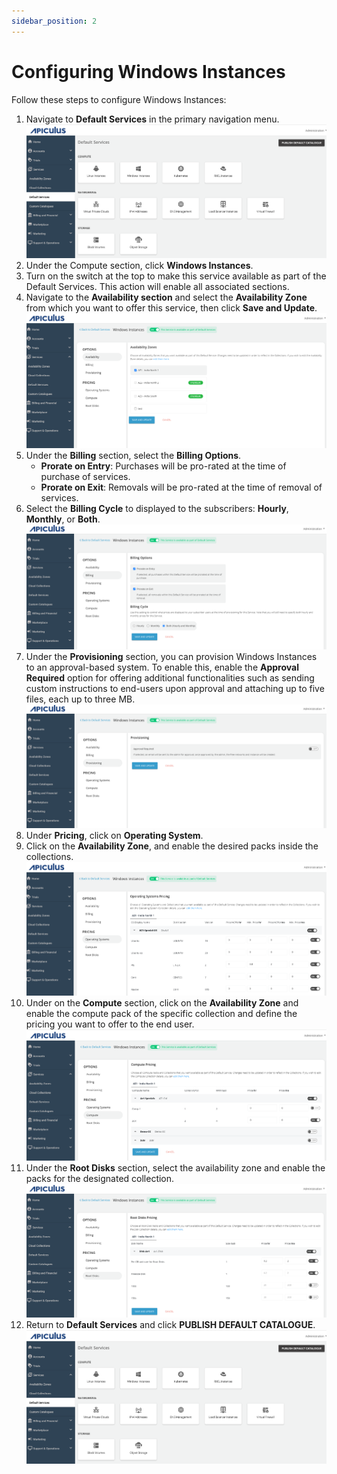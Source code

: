 ```yaml
---
sidebar_position: 2
---
```

# Configuring Windows Instances

Follow these steps to configure Windows Instances:

1. Navigate to **Default Services** in the primary navigation menu.
	![Configuring Windows Instances](img/DefaultServices.png)
2. Under the Compute section, click **Windows Instances**.
3. Turn on the switch at the top to make this service available as part of the Default Services. This action will enable all associated sections.
4. Navigate to the **Availability section** and select the **Availability Zone** from which you want to offer this service, then click **Save and Update**.
	![Configuring Windows Instances](img/windows1.png)
5. Under the **Billing** section, select the **Billing Options**.
	- **Prorate on Entry**: Purchases will be pro-rated at the time of purchase of services.
	- **Prorate on Exit**: Removals will be pro-rated at the time of removal of services.
6. Select the **Billing Cycle** to displayed to the subscribers: **Hourly**, **Monthly**, or **Both**.
	![Configuring Windows Instances](img/windows2.png)
7. Under the **Provisioning** section, you can provision Windows Instances to an approval-based system. To enable this, enable the **Approval Required** option for offering additional functionalities such as sending custom instructions to end-users upon approval and attaching up to five files, each up to three MB. 
	![Configuring Windows Instances](img/windows3.png)
8. Under **Pricing**, click on **Operating System**.
9. Click on the **Availability Zone**, and enable the desired packs inside the collections.
	![Configuring Windows Instances](img/windows4.png)
10. Under on the **Compute** section, click on the **Availability Zone** and enable the compute pack of the specific collection and define the pricing you want to offer to the end user.   ![Configuring Windows Instances](img/windows5.png)
11. Under the **Root Disks** section, select the availability zone and enable the packs for the designated collection.   ![Configuring Windows Instances](img/windows6.png)
12. Return to **Default Services** and click **PUBLISH DEFAULT CATALOGUE**.
    ![Configuring Windows Instances](img/DefaultServices.png)




